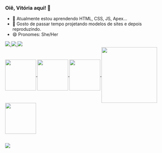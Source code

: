 ### Oiê, Vitória aqui! 🦊

- 🌱 Atualmente estou aprendendo HTML, CSS, JS, Apex... 
- 👻 Gosto de passar tempo projetando modelos de sites e depois reproduzindo.
- 😄 Pronomes: She/Her

<div>
  <a href="https://github.com/vitoriasouza243">
  <img heigth="180em" src="https://github-readme-stats.vercel.app/api?username=vitoriasouza243&show_icons=true&theme=radical">
  <img heigth="180em" src="https://github-readme-stats.vercel.app/api/top-langs/?username=vitoriasouza243&layout=compact)](https://github.com/vitoriasouza243/github-readme-statsshow_icons=true&theme=radical">
   <img heigth="180em" src="https://user-images.githubusercontent.com/47779730/222431906-d5d9dc95-5fcd-463c-85e6-29d04ca5f4af.png">
</div>

<div>
    <img align="center" alt="" height"30" width="100" src="https://cdn-icons-png.flaticon.com/512/5486/5486335.png">
    <img align="center" alt="" height"30" width="100" src="https://cdn-icons-png.flaticon.com/512/5486/5486331.png">
    <img align="center" alt="" height"30" width="100" src="https://cdn-icons-png.flaticon.com/512/5486/5486367.png">
    <img align="center" alt="" height"30" width="180" src="https://www.opencodez.com/wp-content/uploads/2018/04/Learning-Apex-Salesforce.png">
    <img align="center" alt="" height"30" width="100" src="https://academyclass.com/wp-content/uploads/2021/11/ACCL-NodeJS-300x300.png">
</div>
  
  ##
  
  <div>
    <a href="https://mail.google.com/mail/u/0/?tab=rm&ogbl#inbox" target="_blank"><img src="https://img.shields.io/badge/Gmail-D14836?style=for-the-badge&logo=gmail&logoColor=white"></a>
  </div>
